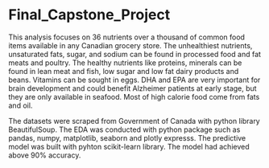 # Final_Capstone_Project
<p>This analysis focuses on 36 nutrients over a thousand of common food items available in any Canadian grocery store. The unhealthiest nutrients, unsaturated fats, sugar, and sodium can be found in processed food and fat meats and poultry. The healthy nutrients like proteins, minerals can be found in lean meat and fish, low sugar and low fat dairy products and beans. Vitamins can be sought in eggs. DHA and EPA are very important for brain development and could benefit Alzheimer patients at early stage, but they are only available in seafood. Most of high calorie food come from fats and oil. </p>
<p>The datasets were scraped from Government of Canada with python library BeautifulSoup. The EDA was conducted with python package such as pandas, numpy, matplotlib, seaborn and plotly expresss. The predictive model was built with pyhton scikit-learn library. The model had achieved above 90% accuracy.</p>
